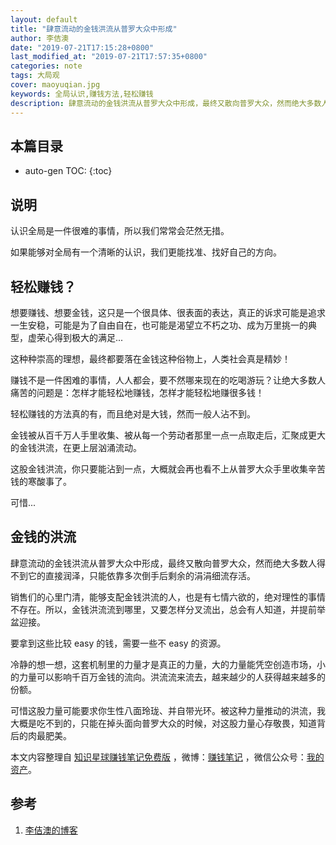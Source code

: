 ```yaml
---
layout: default
title: "肆意流动的金钱洪流从普罗大众中形成"
author: 李佶澳
date: "2019-07-21T17:15:28+0800"
last_modified_at: "2019-07-21T17:57:35+0800"
categories: note
tags: 大局观
cover: maoyuqian.jpg
keywords: 全局认识,赚钱方法,轻松赚钱
description: 肆意流动的金钱洪流从普罗大众中形成，最终又散向普罗大众，然而绝大多数人得不到它的直接润泽，只能依靠多次倒手后剩余的涓涓细流存活
---
```


## 本篇目录

* auto-gen TOC:
{:toc}

## 说明

认识全局是一件很难的事情，所以我们常常会茫然无措。

如果能够对全局有一个清晰的认识，我们更能找准、找好自己的方向。

## 轻松赚钱？

想要赚钱、想要金钱，这只是一个很具体、很表面的表达，真正的诉求可能是追求一生安稳，可能是为了自由自在，也可能是渴望立不朽之功、成为万里挑一的典型，虚荣心得到极大的满足...

这种种崇高的理想，最终都要落在金钱这种俗物上，人类社会真是精妙！

赚钱不是一件困难的事情，人人都会，要不然哪来现在的吃喝游玩？让绝大多数人痛苦的问题是：怎样才能轻松地赚钱，怎样才能轻松地赚很多钱！

轻松赚钱的方法真的有，而且绝对是大钱，然而一般人沾不到。

金钱被从百千万人手里收集、被从每一个劳动者那里一点一点取走后，汇聚成更大的金钱洪流，在更上层汹涌流动。

这股金钱洪流，你只要能沾到一点，大概就会再也看不上从普罗大众手里收集辛苦钱的寒酸事了。

可惜...

## 金钱的洪流

肆意流动的金钱洪流从普罗大众中形成，最终又散向普罗大众，然而绝大多数人得不到它的直接润泽，只能依靠多次倒手后剩余的涓涓细流存活。

销售们的心里门清，能够支配金钱洪流的人，也是有七情六欲的，绝对理性的事情不存在。所以，金钱洪流流到哪里，又要怎样分叉流出，总会有人知道，并提前举盆迎接。

要拿到这些比较 easy 的钱，需要一些不 easy 的资源。

冷静的想一想，这套机制里的力量才是真正的力量，大的力量能凭空创造市场，小的力量可以影响千百万金钱的流向。洪流流来流去，越来越少的人获得越来越多的份额。

可惜这股力量可能要求你生性八面玲珑、并自带光环。被这种力量推动的洪流，我大概是吃不到的，只能在掉头面向普罗大众的时候，对这股力量心存敬畏，知道背后的肉最肥美。

本文内容整理自 [知识星球赚钱笔记免费版](https://t.zsxq.com/uZZfaQJ) ，微博：[赚钱笔记](https://weibo.com/6876203019/profile?rightmod=1&wvr=6&mod=personinfo&is_all=1) ，微信公众号：[我的资产](https://www.lijiaocn.com/img/invest.jpg)。

## 参考

1. [李佶澳的博客][1]

[1]: https://www.lijiaocn.com "李佶澳的博客"



